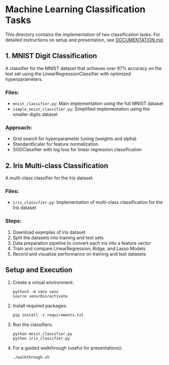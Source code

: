 # Machine Learning Classification Tasks

This directory contains the implementation of two classification tasks. For detailed instructions on setup and presentation, see [DOCUMENTATION.md](DOCUMENTATION.md).

## 1. MNIST Digit Classification

A classifier for the MNIST dataset that achieves over 97% accuracy on the test set using the LinearRegressionClassifier with optimized hyperparameters.

### Files:
- `mnist_classifier.py`: Main implementation using the full MNIST dataset
- `simple_mnist_classifier.py`: Simplified implementation using the smaller digits dataset

### Approach:
- Grid search for hyperparameter tuning (weights and alpha)
- StandardScaler for feature normalization
- SGDClassifier with log loss for linear regression classification

## 2. Iris Multi-class Classification

A multi-class classifier for the Iris dataset.

### Files:
- `iris_classifier.py`: Implementation of multi-class classification for the Iris dataset

### Steps:
1. Download examples of iris dataset
2. Split the datasets into training and test sets
3. Data preparation pipeline to convert each iris into a feature vector
4. Train and compare LinearRegression, Ridge, and Lasso Models
5. Record and visualize performance on training and test datasets

## Setup and Execution

1. Create a virtual environment:
   ```
   python3 -m venv venv
   source venv/bin/activate
   ```

2. Install required packages:
   ```
   pip install -r requirements.txt
   ```

3. Run the classifiers:
   ```
   python mnist_classifier.py
   python iris_classifier.py
   ```
   
4. For a guided walkthrough (useful for presentations):
   ```
   ./walkthrough.sh
   ```
